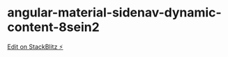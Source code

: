 # angular-material-sidenav-dynamic-content-8sein2

[Edit on StackBlitz ⚡️](https://stackblitz.com/edit/angular-material-sidenav-dynamic-content-8sein2)